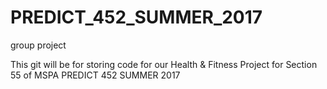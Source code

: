 # PREDICT_452_SUMMER_2017
group project

This git will be for storing code for our Health & Fitness Project for Section 55 of MSPA PREDICT 452 SUMMER 2017
